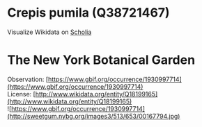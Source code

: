 
Crepis pumila (Q38721467)
=========================
  
Visualize Wikidata on [Scholia](https://scholia.toolforge.org/taxon/Q38721467)
# The New York Botanical Garden
  
Observation: [https://www.gbif.org/occurrence/1930997714](https://www.gbif.org/occurrence/1930997714)  
License: [http://www.wikidata.org/entity/Q18199165](http://www.wikidata.org/entity/Q18199165)  
![https://www.gbif.org/occurrence/1930997714](http://sweetgum.nybg.org/images3/513/653/00167794.jpg)